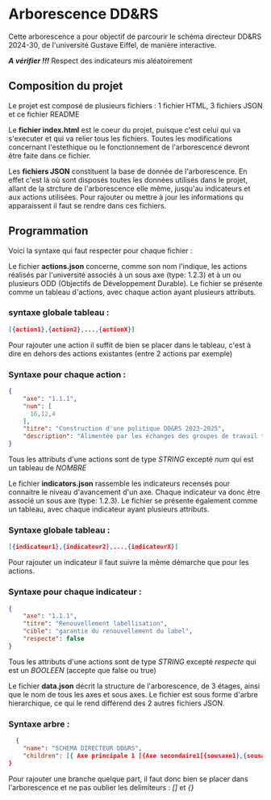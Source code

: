 # Arborescence DD&RS
Cette arborescence a pour objectif de parcourir le schéma directeur DD&RS 2024-30, de l'université Gustave Eiffel, de manière interactive. 

*****A vérifier !!!*****
Respect des indicateurs mis aléatoirement

## Composition du projet 
Le projet est composé de plusieurs fichiers : 1 fichier HTML, 3 fichiers JSON et ce fichier README

Le **fichier index.html** est le coeur du projet, puisque c'est celui qui va s'executer et qui va relier tous les fichiers. 
Toutes les modifications concernant l'estethique ou le fonctionnement de l'arborescence devront être faite dans ce fichier.  

Les **fichiers JSON** constituent la base de donnée de l'arborescence. En effet c'est là où sont disposés toutes les données utilisés dans le projet, allant de la strcture de l'arborescence elle même, jusqu'au indicateurs et aux actions utilisées.
Pour rajouter ou mettre à jour les informations qu apparaissent il faut se rendre dans ces fichiers. 

## Programmation 
Voici la syntaxe qui faut respecter pour chaque fichier :

Le fichier **actions.json** concerne, comme son nom l'indique, les actions réalisés par l'université associés à un sous axe (type: 1.2.3) et à un ou plusieurs ODD (Objectifs de Développement Durable). 
Le fichier se présente comme un tableau d'actions, avec chaque action ayant plusieurs attributs. 

### syntaxe globale tableau :
```json
[{action1},{action2},...,{actionX}]
```
Pour rajouter une action il suffit de bien se placer dans le tableau, c'est à dire en dehors des actions existantes (entre 2 actions par exemple)

### Syntaxe pour chaque action :
```json
{
    "axe": "1.1.1",
    "num": [
      16,12,4
    ],
    "titre": "Construction d'une politique DD&RS 2023-2025",
    "description": "Alimentée par les échanges des groupes de travail thématiques et par une grande consultation à..."
}
```
Tous les attributs d'une actions sont de type *STRING* excepté *num* qui est un tableau de *NOMBRE* 

Le fichier **indicators.json** rassemble les indicateurs recensés pour connaitre le niveau d'avancement d'un axe. Chaque indicateur va donc être associé un sous axe (type: 1.2.3).
Le fichier se présente également comme un tableau, avec chaque indicateur ayant plusieurs attributs.

### Syntaxe globale tableau :
```json
[{indicateur1},{indicateur2},...,{indicateurX}]
```
Pour rajouter un indicateur il faut suivre la même démarche que pour les actions. 


### Syntaxe pour chaque indicateur :
```json
{
    "axe": "1.1.1",
    "titre": "Renouvellement labellisation",
    "cible": "garantie du renouvellement du label",
    "respecte": false
}
```
Tous les attributs d'une actions sont de type *STRING* excepté *respecte* qui est un *BOOLEEN* (accepte que false ou true) 

Le fichier **data.json** décrit la structure de l'arborescence, de 3 étages, ainsi que le nom de tous les axes et sous axes.
Le fichier est sous forme d'arbre hierarchique, ce qui le rend différend des 2 autres fichiers JSON.

### Syntaxe arbre :
```json
  {
    "name": "SCHEMA DIRECTEUR DD&RS",
    "children": [{ Axe principale 1 [{Axe secondaire1[{sousaxe1},{sousaxe2}]},{Axe secondaire2[{...}]}...]}, {Axe principale 2[{...}]}    ]
}
```
Pour rajouter une branche quelque part, il faut donc bien se placer dans l'arborescence et ne pas oublier les delimiteurs : *[]* et *{}* 
